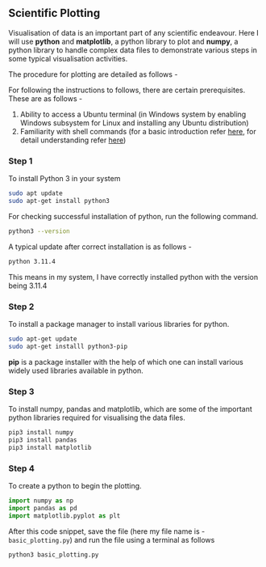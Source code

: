 ## Scientific Plotting

Visualisation of data is an important part of any scientific endeavour. Here I will use **python** and **matplotlib**, a python library to plot and **numpy**, a python library to handle complex data files to demonstrate various steps in some typical visualisation activities. 

The procedure for plotting are detailed as follows -



For following the instructions to follows, there are certain prerequisites. These are as follows -

1. Ability to access a Ubuntu terminal (in Windows system by enabling Windows subsystem for Linux and installing any Ubuntu distribution)
2. Familiarity with shell commands (for a basic introduction refer [here](https://github.com/jishnume/computational_fluid_dynamics_jishnu/blob/main/shell_commands_linux.md), for detail understanding refer [here](http://linuxcommand.org/lc3_learning_the_shell.php))

### Step 1

To install Python 3 in your system

```bash
sudo apt update
sudo apt-get install python3
```

For checking successful installation of python, run the following command.

```bash
python3 --version
```

A typical update after correct installation is as follows -

```bash
python 3.11.4
```

This means in my system, I have correctly installed python with the version being 3.11.4

### Step 2

To install a package manager to install various libraries for python.

```bash
sudo apt-get update
sudo apt-get installl python3-pip
```

**pip** is a package installer with the help of which one can install various widely used libraries available in python.

### Step 3

To install numpy, pandas and matplotlib, which are some of the important python libraries required for visualising the data files.

```python
pip3 install numpy
pip3 install pandas
pip3 install matplotlib
```

### Step 4

To create a python to begin the plotting.

```python 
import numpy as np
import pandas as pd
import matplotlib.pyplot as plt
```

After this code snippet, save the file (here my file name is - ```basic_plotting.py```) and run the file using a terminal as follows

```bash
python3 basic_plotting.py
```

